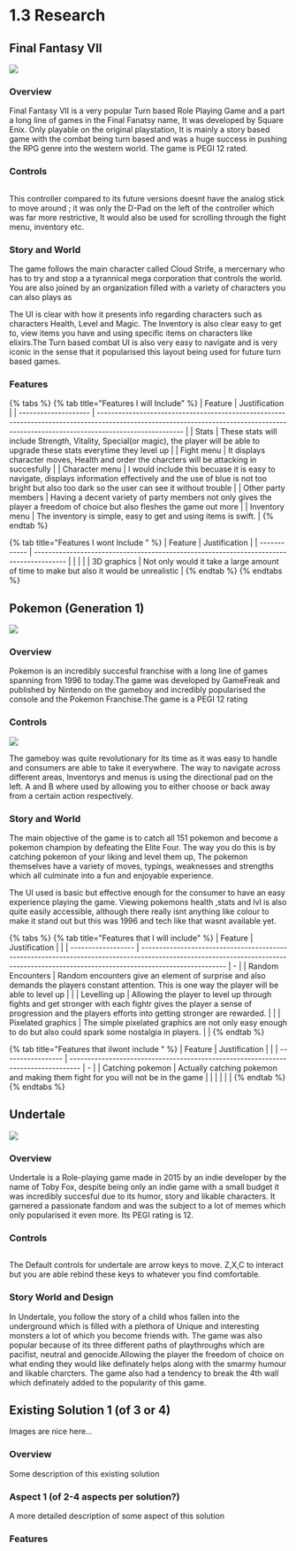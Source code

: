 # 1.3 Research

## **Final Fantasy VII**

![](../.gitbook/assets/Final\_Fantasy\_VII\_Box\_Art.jpg)

### Overview

Final Fantasy VII is a very popular Turn based Role Playing Game and a part a long line of games in the Final Fanatsy name, It was developed by Square Enix. Only playable on the original playstation, It is mainly a story based game with the combat being turn based and was a huge success in pushing the RPG genre into the western world. The game is PEGI 12 rated.

### Controls

<img src="../.gitbook/assets/PSX-Original-Controller.jpg" alt="" data-size="original">

This controller compared to its future versions doesnt have the analog stick to move around ; it was only the D-Pad on the left of the controller which was far more restrictive, It would also be used for scrolling through the fight menu, inventory etc.

### Story and World

The game follows the main character called Cloud Strife, a mercernary who has to try and stop a a tyrannical mega corporation that controls the world. You are also joined by an organization filled with a variety of characters you can also plays as

The UI is clear with how it presents info regarding characters such as characters Health, Level and Magic. The Inventory is also clear easy to get to, view items you have and using specific items on characters like elixirs.The Turn based combat UI is also very easy to navigate and is very iconic in the sense that it popularised this layout being used for future turn based games.

### Features

{% tabs %}
{% tab title="Features I will Include" %}
| Feature              | Justification                                                                                                                                                                        |
| -------------------- | ------------------------------------------------------------------------------------------------------------------------------------------------------------------------------------ |
| Stats                | These stats will include Strength, Vitality, Special(or magic), the player will be able to upgrade these stats everytime they level up                                               |
| Fight menu           | It displays character moves, Health and  order the charcters will be attacking in succesfully                                                                                        |
| Character menu       | I would include this becuase it is easy to navigate, displays information effectively and the use of blue is not too bright but also too dark so the user can see it without trouble |
| Other party members  | Having a decent variety of party members not only gives the player a freedom of choice but also fleshes the game out more                                                            |
| Inventory menu       | The inventory is simple, easy to get and using items is swift.                                                                                                                       |
{% endtab %}

{% tab title="Features I wont Include " %}
| Feature      | Justification                                                                           |
| ------------ | --------------------------------------------------------------------------------------- |
|              |                                                                                         |
| 3D graphics  | Not only would it take a large amount of time to make but also it would be unrealistic  |
{% endtab %}
{% endtabs %}



## Pokemon (Generation 1)

![](<../.gitbook/assets/image (1) (1) (1).png>)

### Overview

Pokemon is an incredibly succesful franchise with a long line of games spanning from 1996 to today.The game was developed by GameFreak and published by Nintendo on the gameboy and incredibly popularised the console and the Pokemon Franchise.The game is a PEGI 12 rating

### Controls

![](<../.gitbook/assets/image (3).png>)

The gameboy was quite revolutionary for its time as it was easy to handle and consumers are able to take it everywhere. The way to navigate across different areas, Inventorys and menus is using the directional pad on the left. A and B where used by allowing you to either choose or back away from a certain action respectively.

### Story and World

The main objective of the game is to catch all 151 pokemon and become a pokemon champion by defeating the Elite Four. The way you do this is by catching pokemon of your liking and level them up, The pokemon themselves have a variety of moves, typings, weaknesses and strengths which all culminate into a fun and enjoyable experience.

The UI used is basic but effective enough for the consumer to have an easy experience playing the game. Viewing pokemons health ,stats and lvl is also quite easily accessible, although there really isnt anything like colour to make it stand out but this was 1996 and tech like that wasnt available yet.

{% tabs %}
{% tab title="Features that I will include" %}
| Feature            | Justification                                                                                                                                                                        |   |
| ------------------ | ------------------------------------------------------------------------------------------------------------------------------------------------------------------------------------ | - |
| Random Encounters  | Random encounters give an element of surprise and also demands the players constant attention. This is one way the player will be able to level up                                   |   |
| Levelling up       | Allowing the player to level up through fights and get stronger with each fightr gives the player a sense of progression and the players efforts into getting stronger are rewarded. |   |
| Pixelated graphics | The simple pixelated graphics are not only easy enough to do but also could spark some nostalgia in players.                                                                         |   |
{% endtab %}

{% tab title="Features that iIwont include " %}
| Feature           | Justification                                                                     |   |
| ----------------- | --------------------------------------------------------------------------------- | - |
| Catching pokemon  |  Actually catching pokemon and making them fight for you will not be in the game  |   |
|                   |                                                                                   |   |
{% endtab %}
{% endtabs %}

## Undertale

![](<../.gitbook/assets/image (4) (1).png>)

### Overview

Undertale is a Role-playing game made in 2015 by an indie developer by the name of Toby Fox, despite being only an indie game with a small budget it was incredibly succesful due to its humor, story and likable characters. It garnered a passionate fandom and was the subject to a lot of memes which only popularised it even more. Its PEGI rating is 12.

### Controls

&#x20;<img src="../.gitbook/assets/image (1) (1).png" alt="" data-size="original">

The Default controls for undertale are arrow keys to move. Z,X,C to interact but you are able rebind these keys to whatever you find comfortable.

### Story World and Design

In Undertale, you follow the story of a child whos fallen into the underground which is filled with a plethora of Unique and interesting monsters a lot of which you become friends with. The game was also popular because of its three different paths of playthroughs which are pacifist, neutral and genocide.Allowing the player the freedom of choice on what ending they would like definately helps along with the smarmy humour and likable charcters. The game also had a tendency to break the 4th wall which definately added to the popularity of this game.

## Existing Solution 1 (of 3 or 4)

Images are nice here...

### Overview

Some description of this existing solution

### Aspect 1 (of 2-4 aspects per solution?)

A more detailed description of some aspect of this solution

### Features
